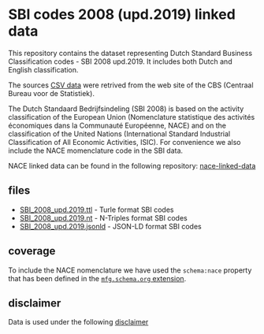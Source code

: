 # SBI codes 2008 (upd.2019) linked data

This repository contains the dataset representing Dutch Standard Business Classification codes - SBI 2008 upd.2019. It includes both Dutch and English classification.

The sources [CSV data](https://www.cbs.nl/nl-nl/onze-diensten/methoden/classificaties/activiteiten/sbi-2008-standaard-bedrijfsindeling-2008) were retrived from the web site of the CBS (Centraal Bureau voor de Statistiek).

The Dutch Standaard Bedrijfsindeling (SBI 2008) is based on the activity classification of the European Union (Nomenclature statistique des activités économiques dans la Communauté Européenne, NACE) and on the classification of the United Nations (International Standard Industrial Classification of All Economic Activities, ISIC). For convenience we also include the NACE momenclature code in the SBI data.

NACE linked data can be found in the following repository: [nace-linked-data](https://github.com/KnowSyms/nace-linked-data)


## files
* [SBI_2008_upd.2019.ttl](https://github.com/KnowSyms/sbi-linked-data/blob/master/SBI_2008_upd.2019.ttl) - Turle format SBI codes
* [SBI_2008_upd.2019.nt](https://github.com/KnowSyms/sbi-linked-data/blob/master/SBI_2008_upd.2019.nt) - N-Triples format SBI codes
* [SBI_2008_upd.2019.jsonld](https://github.com/KnowSyms/sbi-linked-data/blob/master/SBI_2008_upd.2019.jsonld) - JSON-LD format SBI codes


## coverage
To include the NACE nomenclature we have used the `schema:nace` property that has been defined in the [`mfg.schema.org` extension](http://mfg.sdo-mfg.appspot.com/nace).


## disclaimer

Data is used under the following [disclaimer](https://www.cbs.nl/-/media/statline/documenten/disclaimer-open-data-v-2.pdf)
